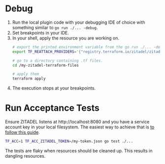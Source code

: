 # Debug

1. Run the local plugin code with your debugging IDE of choice with something similar to `go run ./... -debug`.
2. Set breakpoints in your IDE.
3. In your shell, apply the resource you are working on.
   ```bash
   # export the printed environment variable from the go run ./... -debug command above. E.g.
   export TF_REATTACH_PROVIDERS='{"registry.terraform.io/zitadel/zitadel":{"Protocol":"grpc","ProtocolVersion":6,"Pid":8123,"Test":true,"Addr":{"Network":"unix","String":"/tmp/plugin275634719"}}}'
   
   # go to a directory containing .tf files.
   cd /my-zitadel-terraform-files
   
   # apply them
   terraform apply
   ```
4. The execution stops at your breakpoints.

# Run Acceptance Tests

Ensure ZITADEL listens at http://localhost:8080 and you have a service account key in your local filesystem.
The easiest way to achieve that is [to follow this guide](https://zitadel.com/docs/self-hosting/deploy/compose#docker-compose-with-service-account).

```bash
TF_ACC=1 TF_ACC_ZITADEL_TOKEN=/my-token.json go test ./...
```

The tests are flaky when resources should be cleaned up.
This results in dangling resources.
